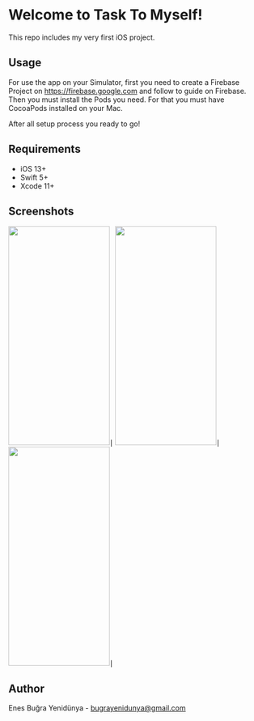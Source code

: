 # Welcome to Task To Myself!

This repo includes my very first iOS project.

## Usage

For use the app on your Simulator, first you need to create a Firebase Project on https://firebase.google.com and follow to guide on Firebase.
Then you must install the Pods you need. For that you must have CocoaPods installed on your Mac.

After all setup process you ready to go!


## Requirements
 - iOS 13+
 - Swift 5+
 - Xcode 11+

## Screenshots

<img src="https://user-images.githubusercontent.com/54468032/93321874-5e698300-f81b-11ea-8db1-ce431c7baf96.png" width="200" height="433">∣
<img src="https://user-images.githubusercontent.com/54468032/93321432-cf5c6b00-f81a-11ea-91e4-669385e023b7.png" width="200" height="433">∣
<img src="https://user-images.githubusercontent.com/54468032/93321855-590c3880-f81b-11ea-8749-94a788b99e67.png" width="200" height="433">∣

## Author
Enes Buğra Yenidünya - bugrayenidunya@gmail.com 
